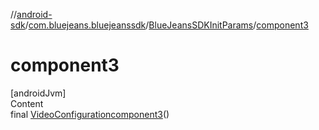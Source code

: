 //[android-sdk](../../../index.md)/[com.bluejeans.bluejeanssdk](../index.md)/[BlueJeansSDKInitParams](index.md)/[component3](component3.md)



# component3  
[androidJvm]  
Content  
final [VideoConfiguration](../-video-configuration/index.md)[component3](component3.md)()  
  



